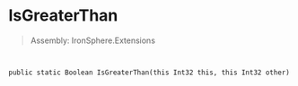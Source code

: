 ﻿

# IsGreaterThan

> Assembly: IronSphere.Extensions



```


public static Boolean IsGreaterThan(this Int32 this, this Int32 other)
```